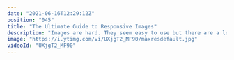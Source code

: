 ```yaml
---
date: "2021-06-16T12:29:12Z"
position: "045"
title: "The Ultimate Guide to Responsive Images"
description: "Images are hard. They seem easy to use but there are a lot of ways to use them. In this video I explain the anatomy the img and picture tags. I hope this helps because it frustrates me how hard they are to use.\n\nFollow me here:\nWebsite: https://timbenniks.dev\nTwitter: https://twitter.com/timbenniks\nGithub: https://github.com/timbenniks"
image: "https://i.ytimg.com/vi/UXjgT2_MF90/maxresdefault.jpg"
videoId: "UXjgT2_MF90"
---
```



